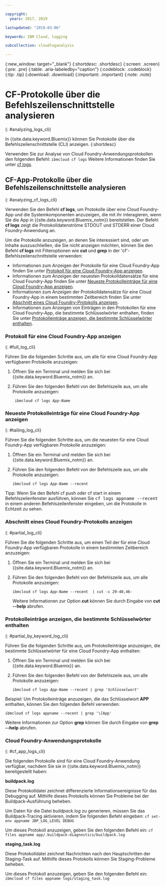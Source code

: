 ```yaml
---

copyright:
  years: 2017, 2019

lastupdated: "2019-03-06"

keywords: IBM Cloud, logging

subcollection: cloudloganalysis

---
```


{:new_window: target="_blank"}
{:shortdesc: .shortdesc}
{:screen: .screen}
{:pre: .pre}
{:table: .aria-labeledby="caption"}
{:codeblock: .codeblock}
{:tip: .tip}
{:download: .download}
{:important: .important}
{:note: .note}


# CF-Protokolle über die Befehlszeilenschnittstelle analysieren
{: #analyzing_logs_cli}

In {{site.data.keyword.Bluemix}} können Sie Protokolle über die Befehlszeilenschnittstelle (CLI) anzeigen. 
{:shortdesc}

Verwenden Sie zur Analyse von Cloud Foundry-Anwendungsprotokollen den folgenden Befehl: `ibmcloud cf logs`
Weitere Informationen finden Sie unter [cf logs](/docs/cli/reference/ibmcloud/cf_index.html#cf_logs).


## CF-App-Protokolle über die Befehlszeilenschnittstelle analysieren
{: #analyzing_cf_logs_cli}

Verwenden Sie den Befehl **cf logs**, um Protokolle über eine Cloud Foundry-App und die Systemkomponenten anzuzeigen, die mit ihr interagieren, wenn Sie die App in {{site.data.keyword.Bluemix_notm}} bereitstellen. Der Befehl **cf logs** zeigt die Protokolldatenströme STDOUT und STDERR einer Cloud Foundry-Anwendung an.

Um die Protokolle anzuzeigen, an denen Sie interessiert sind, oder um Inhalte auszuschließen, die Sie nicht anzeigen möchten, können Sie den Befehl **cf logs** mit Filteroptionen wie **cut** und **grep** in der 'cf'-Befehlszeilenschnittstelle verwenden:

* Informationen zum Anzeigen der Protokolle für eine Cloud Foundry-App finden Sie unter [Protokoll für eine Cloud Foundry-App anzeigen](/docs/services/CloudLogAnalysis/cfapps/logging_view_cli.html#full_log_cli).
* Informationen zum Anzeigen der neuesten Protokolldatensätze für eine Cloud Foundry-App finden Sie unter [Neueste Protokolleinträge für eine Cloud Foundry-App anzeigen](/docs/services/CloudLogAnalysis/cfapps/logging_view_cli.html#tailing_log_cli).
* Informationen zum Anzeigen der Protokolldatensätze für eine Cloud Foundry-App in einem bestimmten Zeitbereich finden Sie unter [Abschnitt eines Cloud Foundry-Protokolls anzeigen](/docs/services/CloudLogAnalysis/cfapps/logging_view_cli.html#partial_log_cli).
* Informationen zum Anzeigen von Einträgen in den Protokollen für eine Cloud Foundry-App, die bestimmte Schlüsselwörter enthalten, finden Sie unter [Protokolleinträge anzeigen, die bestimmte Schlüsselwörter enthalten](logging_view_cli.html#partial_by_keyword_log_cli).


### Protokoll für eine Cloud Foundry-App anzeigen
{: #full_log_cli}

Führen Sie die folgenden Schritte aus, um alle für eine Cloud Foundry-App verfügbaren Protokolle anzuzeigen:

1. Öffnen Sie ein Terminal und melden Sie sich bei {{site.data.keyword.Bluemix_notm}} an.

2. Führen Sie den folgenden Befehl von der Befehlszeile aus, um alle Protokolle anzuzeigen:

   <pre class="pre screen"><code> ibmcloud cf logs <var class="keyword varname">App-Name</var></code></pre>
   
   
### Neueste Protokolleinträge für eine Cloud Foundry-App anzeigen
{: #tailing_log_cli}

Führen Sie die folgenden Schritte aus, um die neuesten für eine Cloud Foundry-App verfügbaren Protokolle anzuzeigen:

1. Öffnen Sie ein Terminal und melden Sie sich bei {{site.data.keyword.Bluemix_notm}} an.

2. Führen Sie den folgenden Befehl von der Befehlszeile aus, um alle Protokolle anzuzeigen:

     <pre class="pre screen"><code>ibmcloud cf logs <var class="keyword varname">App-Name</var> --recent</code></pre>

<div class="note tip"><span class="tiptitle">Tipp:</span> Wenn Sie den Befehl <span class="keyword cmdname">cf push</span> oder <span class="keyword cmdname">cf start</span> in einem Befehlszeilenfenster ausführen, können Sie <samp class="ph codeph">cf logs appname --recent</samp> in einem anderen Befehlszeilenfenster eingeben, um die Protokolle in Echtzeit zu sehen. </div>


### Abschnitt eines Cloud Foundry-Protokolls anzeigen
{: #partial_log_cli}

Führen Sie die folgenden Schritte aus, um einen Teil der für eine Cloud Foundry-App verfügbaren Protokolle in einem bestimmten Zeitbereich anzuzeigen:

1. Öffnen Sie ein Terminal und melden Sie sich bei {{site.data.keyword.Bluemix_notm}} an.

2. Führen Sie den folgenden Befehl von der Befehlszeile aus, um alle Protokolle anzuzeigen:

    <pre class="pre screen"><code>ibmcloud cf logs <var class="keyword varname">App-Name</var> --recent  | cut -c 29-40,46-</code></pre>
    
    Weitere Informationen zur Option **cut** können Sie durch Eingabe von **cut --help** abrufen.


### Protokolleinträge anzeigen, die bestimmte Schlüsselwörter enthalten
{: #partial_by_keyword_log_cli}

Führen Sie die folgenden Schritte aus, um Protokolleinträge anzuzeigen, die bestimmte Schlüsselwörter für eine Cloud Foundry-App enthalten:

1. Öffnen Sie ein Terminal und melden Sie sich bei {{site.data.keyword.Bluemix}} an.

2. Führen Sie den folgenden Befehl von der Befehlszeile aus, um alle Protokolle anzuzeigen:

    <pre class="pre screen"><code>ibmcloud cf logs <var class="keyword varname">App-Name</var> --recent | grep '<var class="keyword varname">Schlüsselwort</var>'</code></pre>
    

Beispiel: Um Protokolleinträge anzuzeigen, die das Schlüsselwort **APP** enthalten, können Sie den folgenden Befehl verwenden:

<pre class="pre screen"><code>ibmcloud cf logs appname --recent | grep '\[App'</code></pre>

Weitere Informationen zur Option **grep** können Sie durch Eingabe von **grep --help** abrufen.


### Cloud Foundry-Anwendungsprotokolle
{: #cf_app_logs_cli}

Die folgenden Protokolle sind für eine Cloud Foundry-Anwendung verfügbar, nachdem Sie sie in {{site.data.keyword.Bluemix_notm}} bereitgestellt haben:

**buildpack.log**

Diese Protokolldatei zeichnet differenzierte Informationsereignisse für das Debugging auf. Mithilfe dieses Protokolls können Sie Probleme bei der Buildpack-Ausführung beheben.

Um Daten für die Datei *buildpack.log* zu generieren, müssen Sie das Buildpack-Tracing aktivieren, indem Sie folgenden Befehl eingeben: `cf set-env appname JBP_LOG_LEVEL DEBUG`
   
Um dieses Protokoll anzuzeigen, geben Sie den folgenden Befehl ein: `cf files appname app/.buildpack-diagnostics/buildpack.log`


**staging_task.log**

Diese Protokolldatei zeichnet Nachrichten nach den Hauptschritten der Staging-Task auf. Mithilfe dieses Protokolls können Sie Staging-Probleme beheben.

Um dieses Protokoll anzuzeigen, geben Sie den folgenden Befehl ein: `ibmcloud cf files appname logs/staging_task.log`




